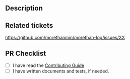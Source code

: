 <!-- 1. Verify PR Title -->
<!-- PR Title example: `[fix | refactor | feat | update | documentation]: repair the page layout` -->

<!-- 2. Provide Description of the changes -->

## Description

<!--
- provide a description of the changes made. If there are some pending TODOs, include them there as well.
- Any guidance for reviewers to better understand the changes.
- Any visuals (screenshots, screen recordings) that can give assurance that the changes are safe to merge.
-->

<!-- 3. Add link to the Github Issue for which these changes are made -->

## Related tickets

https://github.com/morethanmin/morethan-log/issues/XX

<!-- 4. Make sure the following actions are checked before finalising your PR -->

## PR Checklist

- [ ] I have read the [Contributing Guide](./CONTRIBUTING.md)
- [ ] I have written documents and tests, if needed.
